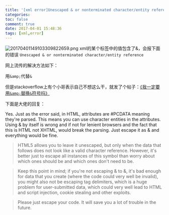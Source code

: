 ```yaml
---
title: '[xml error]Unescaped & or nonterminated character/entity reference'
categories: 
toc: false
comment: true
date: 2017-04-01 15:48:36
tags: [xml,error]
---
```



![20170401149103309822659.png](http://o9xbyqajf.bkt.clouddn.com/20170401149103309822659.png)
xml的某个标签中的值包含了&，会报下面的错误
`Unescaped & or nonterminated character/entity reference`

<!--more-->

网上流传的解决方法如下：

用`&amp;`代替`&`


但是stackoverflow上有个小哥表示自己不想这么干，就发了个帖子：[《我一定要用`&amp;`替换`&`符号吗》](http://stackoverflow.com/questions/3493405/do-i-really-need-to-encode-as-amp)

下面是大佬的回复：

>
Yes. Just as the error said, in HTML, attributes are #PCDATA meaning they're parsed. This means you can use character entities in the attributes. Using & by itself is wrong and if not for lenient browsers and the fact that this is HTML not XHTML, would break the parsing. Just escape it as &amp; and everything would be fine.

>HTML5 allows you to leave it unescaped, but only when the data that follows does not look like a valid character reference. However, it's better just to escape all instances of this symbol than worry about which ones should be and which ones don't need to be.

>Keep this point in mind; if you're not escaping & to &amp;, it's bad enough for data that you create (where the code could very well be invalid), you might also not be escaping tag delimiters, which is a huge problem for user-submitted data, which could very well lead to HTML and script injection, cookie stealing and other exploits.

>Please just escape your code. It will save you a lot of trouble in the future.
